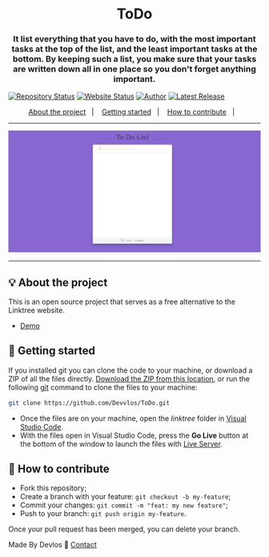 <h1 align="center">ToDo</h1>
<h3 align="center">It list everything that you have to do, with the most important tasks at the top of the list, and the least important tasks at the bottom. By keeping such a list, you make sure that your tasks are written down all in one place so you don't forget anything important.</h3>


[![Repository Status](https://img.shields.io/badge/Repository%20Status-Maintained-dark%20green.svg)](https://github.com/Devvlos/ToDo)
[![Website Status](https://img.shields.io/badge/Website%20Status-Online-green)](https://devvlos.github.io/ToDo/)
[![Author](https://img.shields.io/badge/Author-Adhish%20Gupta-blue.svg)](https://adhishgupta.rf.gd/)
[![Latest Release](https://img.shields.io/badge/Latest%20Release-25%20November%202023-yellow.svg)](https://github.com/Devvlos/ToDo)


<p align="center">
  <a href="#-about-the-project">About the project</a>&nbsp;&nbsp;&nbsp;|&nbsp;&nbsp;&nbsp;
  <a href="#-getting-started">Getting started</a>&nbsp;&nbsp;&nbsp;|&nbsp;&nbsp;&nbsp;
  <a href="#-how-to-contribute">How to contribute</a>&nbsp;&nbsp;&nbsp;|&nbsp;&nbsp;&nbsp;
</p>

---

<p align="center">
  <img alt="screenshot" src="demo.png">
</p>

---

## 💡 About the project

This is an open source project that serves as a free alternative to the Linktree website.
- [Demo](https://devvlos.github.io/ToDo/)

## 🚀 Getting started

If you installed git you can clone the code to your machine, or download a ZIP of all the files directly.
[Download the ZIP from this location](https://github.com/Devvlos/ToDo/archive/refs/heads/main.zip), or run the following [git](https://git-scm.com/downloads) command to clone the files to your machine:
```bash
git clone https://github.com/Devvlos/ToDo.git
```
- Once the files are on your machine, open the _linktree_ folder in [Visual Studio Code](https://code.visualstudio.com/).
- With the files open in Visual Studio Code, press the **Go Live** button at the bottom of the window to launch the files with [Live Server](https://marketplace.visualstudio.com/items?itemName=ritwickdey.LiveServer).

## 🤔 How to contribute

- Fork this repository;
- Create a branch with your feature: `git checkout -b my-feature`;
- Commit your changes: `git commit -m "feat: my new feature"`;
- Push to your branch: `git push origin my-feature`.

Once your pull request has been merged, you can delete your branch.


Made By Devlos :wave: [Contact](https://adhishgupta.netlify.app/)
